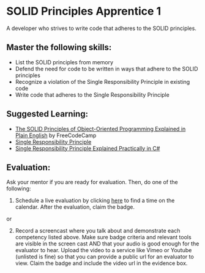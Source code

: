# SOLID Principles Apprentice 1

A developer who strives to write code that adheres to the SOLID principles.

## Master the following skills:

* List the SOLID principles from memory
* Defend the need for code to be written in ways that adhere to the SOLID principles
* Recognize a violation of the Single Responsibility Principle in existing code
* Write code that adheres to the Single Responsibility Principle

## Suggested Learning:

* [The SOLID Principles of Object-Oriented Programming Explained in Plain English](https://www.freecodecamp.org/news/solid-principles-explained-in-plain-english/) by FreeCodeCamp
* [Single Responsibility Principle](https://www.youtube.com/watch?v=UQqY3_6Epbg&list=PLZlA0Gpn_vH9kocFX7R7BAe_CvvOCO_p9&index=1)
* [Single Responsibility Principle Explained Practically in C#](https://www.youtube.com/watch?v=5RwhyZnVRS8)

## Evaluation:

Ask your mentor if you are ready for evaluation. Then, do one of the following:

1. Schedule a live evaluation by clicking [here](http://evals.codex.academy) to find a time on the calendar. After the evaluation, claim the badge.

or

2. Record a screencast where you talk about and demonstrate each competency listed above. Make sure badge criteria and relevant tools are visible in the screen cast AND that your audio is good enough for the evaluator to hear. Upload the video to a service like Vimeo or Youtube (unlisted is fine) so that you can provide a public url for an evaluator to view. Claim the badge and include the video url in the evidence box.
